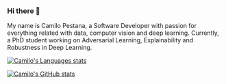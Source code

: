 ### Hi there 👋

My name is Camilo Pestana, a Software Developer with passion for everything related with data, computer vision and deep learning. Currently, a PhD student working on Adversarial Learning, Explainability and Robustness in Deep Learning.

[![Camilo's Languages stats](https://github-readme-stats.vercel.app/api/top-langs/?username=elcronos)](https://github.com/anuraghazra/github-readme-stats)


[![Camilo's GitHub stats](https://github-readme-stats.vercel.app/api?username=elcronos&count_private=true)](https://github.com/anuraghazra/github-readme-stats)

<!--
**elcronos/elcronos** is a ✨ _special_ ✨ repository because its `README.md` (this file) appears on your GitHub profile.

Here are some ideas to get you started:

- 🔭 I’m currently working on ...
- 🌱 I’m currently learning ...
- 👯 I’m looking to collaborate on ...
- 🤔 I’m looking for help with ...
- 💬 Ask me about ...
- 📫 How to reach me: ...
- 😄 Pronouns: ...
- ⚡ Fun fact: ...
-->
